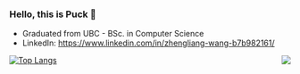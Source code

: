 ### Hello, this is Puck 👋

* Graduated from UBC - BSc. in Computer Science
* LinkedIn: https://www.linkedin.com/in/zhengliang-wang-b7b982161/

<img src="https://github-readme-stats.yezihaohao.vercel.app/api?username=pwang1997&show_icons=true&icon_color=805AD5&text_color=718096&hide_title=true&bg_color=FFFFFF" align="right" />

[![Top Langs](https://github-readme-stats.vercel.app/api/top-langs/?username=pwang1997&layout=compact)](https://github.com/pwang1997/pwang1997)


